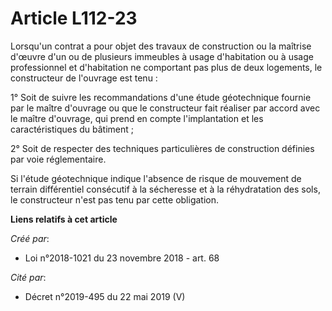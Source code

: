 # Article L112-23

Lorsqu'un contrat a pour objet des travaux de construction ou la maîtrise d'œuvre d'un ou de plusieurs immeubles à usage
d'habitation ou à usage professionnel et d'habitation ne comportant pas plus de deux logements, le constructeur de l'ouvrage
est tenu :

1° Soit de suivre les recommandations d'une étude géotechnique fournie par le maître d'ouvrage ou que le constructeur fait
réaliser par accord avec le maître d'ouvrage, qui prend en compte l'implantation et les caractéristiques du bâtiment ;

2° Soit de respecter des techniques particulières de construction définies par voie réglementaire.

Si l'étude géotechnique indique l'absence de risque de mouvement de terrain différentiel consécutif à la sécheresse et à la
réhydratation des sols, le constructeur n'est pas tenu par cette obligation.

**Liens relatifs à cet article**

_Créé par_:

  - Loi n°2018-1021 du 23 novembre 2018 - art. 68

_Cité par_:

  - Décret n°2019-495 du 22 mai 2019 (V)
